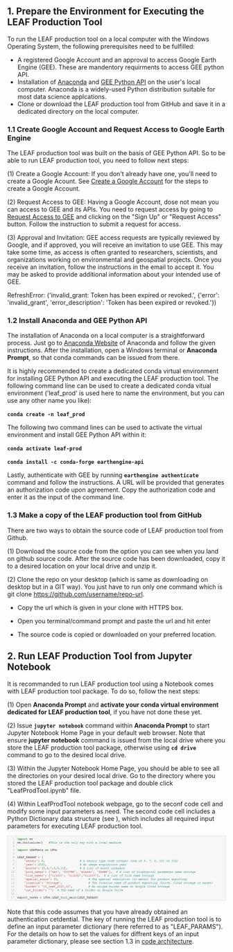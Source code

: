 ## 1. Prepare the Environment for Executing the LEAF Production Tool

To run the LEAF production tool on a local computer with the Windows Operating System, the following prerequisites need to be fulfilled:

*  A registered Google Account and an approval to access Google Earth Engine (GEE). These are mandentory requirments to access GEE python API.
*  Installation of [Anaconda](https://www.anaconda.com/) and [GEE Python API](https://developers.google.com/earth-engine/tutorials/community/intro-to-python-api-guiattard) on the user's local computer. Anaconda is a widely-used Python distribution suitable for most data science applcations.
* Clone or download the LEAF production tool from GitHub and save it in a dedicated directory on the local computer. 

### 1.1 Create Google Account and Request Access to Google Earth Engine
The LEAF production tool was built on the basis of GEE Python API. So to be able to run LEAF production tool, you need to follow next steps:

(1) Create a Google Account: If you don't already have one, you'll need to create a Google Acount. See [Create a Google Account](https://cloud.google.com/apigee/docs/hybrid/v1.1/precog-gcpaccount) for the steps to create a Google Account.

(2) Request Access to GEE: Having a Google Account, dose not mean you can access to GEE and its APIs. You need to request access by going to [Request Access to GEE](https://earthengine.google.com/) and clicking on the "Sign Up" or "Request Access" button. Follow the instruction to submit a request for access. 

(3) Approval and Invitation: GEE access requests are typically reviewed by Google, and if approved, you will receive an invitation to use GEE. This may take some time, as access is often granted to researchers, scientists, and organizations working on environmental and geospatial projects. Once you receive an invitation, follow the instructions in the email to accept it. You may be asked to provide additional information about your intended use of GEE.

RefreshError: ('invalid_grant: Token has been expired or revoked.', {'error': 'invalid_grant', 'error_description': 'Token has been expired or revoked.'})

### 1.2 Install Anaconda and GEE Python API
The installation of Anaconda on a local computer is a straightforward process. Just go to [Anaconda Website](https://www.anaconda.com/) of Anaconda and follow the given instructions. After the installation, open a Windows terminal or **Anaconda Prompt**, so that conda commands can be issued from there. 

It is highly recommended to create a dedicated conda virtual environment for installing GEE Python API and executing the LEAF production tool. The following command line can be used to create a dedicated conda vitual environment ('leaf_prod' is used here to name the environment, but you can use any other name you like):

**`conda create -n leaf_prod`**

The following two command lines can be used to activate the virtual environment and install GEE Python API within it:

**`conda activate leaf-prod`**

**`conda install -c conda-forge earthengine-api`**

Lastly, authenticate with GEE by running **`earthengine authenticate`** command and follow the instructions. A URL will be provided that generates an authorization code upon agreement. Copy the authorization code and enter it as the input of the command line.

### 1.3 Make a copy of the LEAF production tool from GitHub
There are two ways to obtain the source code of LEAF production tool from Github.

(1) Download the source code from the option you can see when you land on github source code. After the source code has been downloaded, copy it to a desired location on your local drive and unzip it.

(2) Clone the repo on your desktop (which is same as downloading on desktop but in a GIT way). You just have to run only one command which is git clone https://github.com/username/repo-url.
* Copy the url which is given in your clone with HTTPS box.

* Open you terminal/command prompt and paste the url and hit enter

* The source code is copied or downloaded on your preferred location.

## 2. Run LEAF Production Tool from Jupyter Notebook
 
It is recommanded to run LEAF production tool using a Notebook comes with LEAF production tool package. To do so, follow the next steps:

(1) Open **Anaconda Prompt** and **activate your conda virtual environment dedicated for LEAF production tool**, if you have not done these yet. 

(2) Issue **`jupyter notebook`** command within **Anaconda Prompt** to start Jupyter Notebook Home Page in your default web browser. Note that ensure **jupyter notebook** command is issued from the local drive where you store the LEAF production tool package, otherwise using **`cd drive`** command to go to the desired local drive.

(3) Within the Jupyter Notebook Home Page, you should be able to see all the directories on your desired local drive. Go to the directory where you stored the LEAF production tool package and double click "LeafProdTool.ipynb" file.

(4) Within LeafProdTool notebook webpage, go to the seconf code cell and modify some input parameters as need. The second code cell includes a Python Dictionary data structure (see ), which includes all required input parameters for executing LEAF production tool.  


![](/wiki_images/leaf_tool_code.jpg)

Note that this code assumes that you have already obtained an authentication cetdential. The key of running the LEAF production tool is to define an input parameter dictionary (here referred to as "LEAF_PARAMS"). For the details on how to set the values for diffrent keys of an input parameter dictionary, please see section 1.3 in [code architecture](/docs/code_architecture.md).

